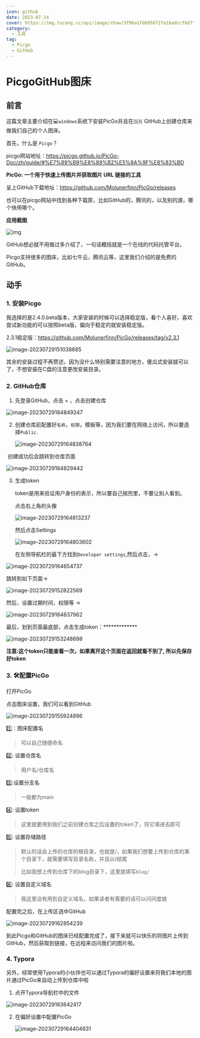 ```yaml
---
icon: github
date: 2023-07-14
cover: https://img.tucang.cc/api/image/show/3f96a1fd6956f27e1badccf6d7f982e1
category:
  - 工具 
tag:
  - Picgo
  - GitHub
---
```


# PicgoGitHub图床

## 前言

这篇文章主要介绍在:computer:`windows`系统下安装PicGo并且在:ghana:  GitHub上创建仓库来做我们自己的个人图床。

首先，什么是 `Picgo`？

picgo网站地址：https://picgo.github.io/PicGo-Doc/zh/guide/#%E7%89%B9%E8%89%B2%E5%8A%9F%E8%83%BD

**PicGo: 一个用于快速上传图片并获取图片 URL 链接的工具**

呈上GitHub下载地址：https://github.com/Molunerfinn/PicGo/releases

也可以在picgo网站中找到各种下载原，比如GitHub的，腾讯的，以及别的源，哪个快用哪个。

**应用截图**

![img](https://raw.githubusercontent.com/Molunerfinn/test/master/picgo/picgo-2.0.gif)

GitHub想必就不用做过多介绍了，一句话概括就是一个在线的代码托管平台。

Picgo支持很多的图床，比如七牛云，腾讯云等，这里我们介绍的是免费的GitHub。

## 动手

### 1. 安装Picgo

我选择的是2.4.0.beta版本，大家安装的时候可以选择稳定版，看个人喜好，喜欢尝试新功能的可以按照beta版，偏向于稳定的就安装稳定版。

2.3.1稳定版：https://github.com/Molunerfinn/PicGo/releases/tag/v2.3.1

![image-20230729151038685](https://raw.githubusercontent.com/lianghexiang/picgo-picture/main/vuepressimage-20230729151038685.png)

其余的安装过程不再赘述，因为没什么特别需要注意的地方，傻瓜式安装就可以了，不想安装在C盘的注意更改安装目录。

### 2. GitHub仓库

1. 先登录GitHub，点击  + ，点击创建仓库

![image-20230729164849247](https://raw.githubusercontent.com/lianghexiang/picgo-picture/main/vuepressimage-20230729164849247.png)

2. 创建仓库前配置好`名称`，`权限`，模板等，因为我们要在网络上访问，所以要选择`Public`.

   ![image-20230729164838764](https://raw.githubusercontent.com/lianghexiang/picgo-picture/main/vuepressimage-20230729164838764.png)

   

​	创建成功后会跳转到仓库页面

![image-20230729164829442](https://raw.githubusercontent.com/lianghexiang/picgo-picture/main/vuepressimage-20230729164829442.png)

3. 生成token

   token是用来验证用户身份的表示，所以要自己揣兜里，不要让别人看到。

   点击右上角的头像

   ![image-20230729164813237](https://raw.githubusercontent.com/lianghexiang/picgo-picture/main/vuepressimage-20230729164813237.png)

   然后点击Settings

   ![image-20230729164803602](https://raw.githubusercontent.com/lianghexiang/picgo-picture/main/vuepressimage-20230729164803602.png)

   在左侧导航栏的最下方找到`Developer settings`,然后点击，->

![image-20230729164654737](https://raw.githubusercontent.com/lianghexiang/picgo-picture/main/vuepressimage-20230729164654737.png)

跳转到如下页面->

![image-20230729152822569](https://raw.githubusercontent.com/lianghexiang/picgo-picture/main/vuepressimage-20230729152822569.png)

然后，设置过期时间，权限等 ->

![image-20230729164637962](https://raw.githubusercontent.com/lianghexiang/picgo-picture/main/vuepressimage-20230729164637962.png)

最后，划到页面最底部，点击生成token：*************

![image-20230729153248698](https://raw.githubusercontent.com/lianghexiang/picgo-picture/main/vuepressimage-20230729153248698.png)

**注意:这个token只能查看一次，如果离开这个页面在返回就看不到了, 所以先保存好token**



### 3.  :hammer_and_wrench:配置PicGo

打开PicGo

点击图床设置，我们可以看到GitHub

![image-20230729155924896](https://raw.githubusercontent.com/lianghexiang/picgo-picture/main/vuepressimage-20230729155924896.png)

:one:：图床配置名

> 可以自己随便命名

:two:: 设置仓库名

> 用户名/仓库名

:three::设置分支名

> 一般都为main

:four:: 设置token

> 这里就要用到我们之前创建仓库之后设置的token了，将它填进去即可

:five:: 设置存储路径

> 默认的话会上传的仓库的根目录，也就是/，如果我们想要上传到仓库的某个目录下，就需要填写目录名称，并且以/结尾
>
> 比如我想上传到仓库下的blog目录下，这里就填写`blog/`

:six:: 设置自定义域名

> 我这里没有用到自定义域名，如果读者有需要的话可以问问度娘

配置完之后，在上传区选中GitHub

![image-20230729162854239](https://raw.githubusercontent.com/lianghexiang/picgo-picture/main/vuepressimage-20230729162854239.png)

到此Picgo和GitHub的图床已经配置完成了，接下来就可以快乐的将图片上传到GitHub，然后获取到链接，在远程来访问我们的图片啦。



### 4. Typora

另外，经常使用Typora的小伙伴也可以通过Typora的偏好设置来将我们本地的图片通过PicGo来自动上传到仓库中啦

1. 点开Typora导航栏中的文件

![image-20230729163642417](https://raw.githubusercontent.com/lianghexiang/picgo-picture/main/vuepressimage-20230729163642417.png)

2. 在偏好设置中配置PicGo

   ![image-20230729164404631](https://raw.githubusercontent.com/lianghexiang/picgo-picture/main/vuepressimage-20230729164404631.png)

